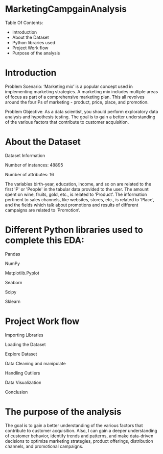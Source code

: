 # MarketingCampgainAnalysis

Table Of Contents:

- Introduction
- About the Dataset
- Python libraries used
- Project Work flow
- Purpose of the analysis


# Introduction

Problem Scenario: ‘Marketing mix’ is a popular concept used in implementing marketing strategies. A marketing mix includes multiple areas of focus as part of a comprehensive marketing plan. This all revolves around the four Ps of marketing - product, price, place, and promotion.

Problem Objective: As a data scientist, you should perform exploratory data analysis and hypothesis testing. The goal is to gain a better understanding of the various factors that contribute to customer acquisition.


# About the Dataset

Dataset Information

Number of instances: 48895

Number of attributes: 16

The variables birth-year, education, income, and so on are related to the first 'P' or 'People' in the tabular data provided to the user. The amount spent on wine, fruits, gold, etc., is related to ‘Product’. The information pertinent to sales channels, like websites, stores, etc., is related to ‘Place’, and the fields which talk about promotions and results of different campaigns are related to ‘Promotion’.

# Different Python libraries used to complete this EDA:

Pandas

NumPy

Matplotlib.Pyplot

Seaborn

Scipy

Sklearn

# Project Work flow

Importing Libraries

Loading the Dataset

Explore Dataset

Data Cleaning and manipulate

Handling Outliers

Data Visualization

Conclusion

# The purpose of the analysis

The goal is to gain a better understanding of the various factors that contribute to customer acquisition. Also, I can gain a deeper understanding of customer behavior, identify trends and patterns, and make data-driven decisions to optimize marketing strategies, product offerings, distribution channels, and promotional campaigns.
